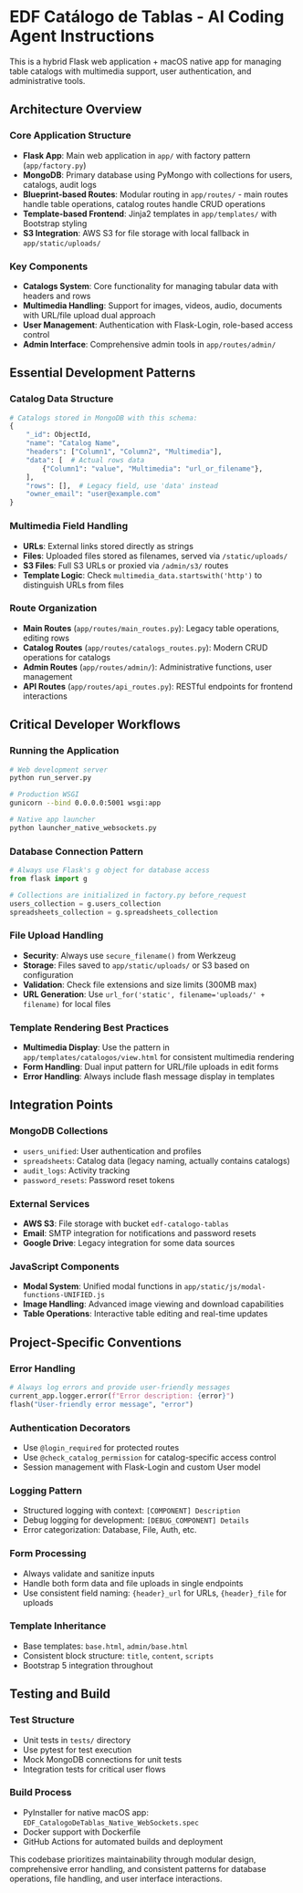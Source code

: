 # EDF Catálogo de Tablas - AI Coding Agent Instructions

This is a hybrid Flask web application + macOS native app for managing table catalogs with multimedia support, user authentication, and administrative tools.

## Architecture Overview

### Core Application Structure
- **Flask App**: Main web application in `app/` with factory pattern (`app/factory.py`)
- **MongoDB**: Primary database using PyMongo with collections for users, catalogs, audit logs
- **Blueprint-based Routes**: Modular routing in `app/routes/` - main routes handle table operations, catalog routes handle CRUD operations
- **Template-based Frontend**: Jinja2 templates in `app/templates/` with Bootstrap styling
- **S3 Integration**: AWS S3 for file storage with local fallback in `app/static/uploads/`

### Key Components
- **Catalogs System**: Core functionality for managing tabular data with headers and rows
- **Multimedia Handling**: Support for images, videos, audio, documents with URL/file upload dual approach
- **User Management**: Authentication with Flask-Login, role-based access control
- **Admin Interface**: Comprehensive admin tools in `app/routes/admin/`

## Essential Development Patterns

### Catalog Data Structure
```python
# Catalogs stored in MongoDB with this schema:
{
    "_id": ObjectId,
    "name": "Catalog Name",
    "headers": ["Column1", "Column2", "Multimedia"],
    "data": [  # Actual rows data
        {"Column1": "value", "Multimedia": "url_or_filename"},
    ],
    "rows": [],  # Legacy field, use 'data' instead
    "owner_email": "user@example.com"
}
```

### Multimedia Field Handling
- **URLs**: External links stored directly as strings
- **Files**: Uploaded files stored as filenames, served via `/static/uploads/`
- **S3 Files**: Full S3 URLs or proxied via `/admin/s3/` routes
- **Template Logic**: Check `multimedia_data.startswith('http')` to distinguish URLs from files

### Route Organization
- **Main Routes** (`app/routes/main_routes.py`): Legacy table operations, editing rows
- **Catalog Routes** (`app/routes/catalogs_routes.py`): Modern CRUD operations for catalogs
- **Admin Routes** (`app/routes/admin/`): Administrative functions, user management
- **API Routes** (`app/routes/api_routes.py`): RESTful endpoints for frontend interactions

## Critical Developer Workflows

### Running the Application
```bash
# Web development server
python run_server.py

# Production WSGI
gunicorn --bind 0.0.0.0:5001 wsgi:app

# Native app launcher
python launcher_native_websockets.py
```

### Database Connection Pattern
```python
# Always use Flask's g object for database access
from flask import g

# Collections are initialized in factory.py before_request
users_collection = g.users_collection
spreadsheets_collection = g.spreadsheets_collection
```

### File Upload Handling
- **Security**: Always use `secure_filename()` from Werkzeug
- **Storage**: Files saved to `app/static/uploads/` or S3 based on configuration
- **Validation**: Check file extensions and size limits (300MB max)
- **URL Generation**: Use `url_for('static', filename='uploads/' + filename)` for local files

### Template Rendering Best Practices
- **Multimedia Display**: Use the pattern in `app/templates/catalogos/view.html` for consistent multimedia rendering
- **Form Handling**: Dual input pattern for URL/file uploads in edit forms
- **Error Handling**: Always include flash message display in templates

## Integration Points

### MongoDB Collections
- `users_unified`: User authentication and profiles
- `spreadsheets`: Catalog data (legacy naming, actually contains catalogs)
- `audit_logs`: Activity tracking
- `password_resets`: Password reset tokens

### External Services
- **AWS S3**: File storage with bucket `edf-catalogo-tablas`
- **Email**: SMTP integration for notifications and password resets
- **Google Drive**: Legacy integration for some data sources

### JavaScript Components
- **Modal System**: Unified modal functions in `app/static/js/modal-functions-UNIFIED.js`
- **Image Handling**: Advanced image viewing and download capabilities
- **Table Operations**: Interactive table editing and real-time updates

## Project-Specific Conventions

### Error Handling
```python
# Always log errors and provide user-friendly messages
current_app.logger.error(f"Error description: {error}")
flash("User-friendly error message", "error")
```

### Authentication Decorators
- Use `@login_required` for protected routes
- Use `@check_catalog_permission` for catalog-specific access control
- Session management with Flask-Login and custom User model

### Logging Pattern
- Structured logging with context: `[COMPONENT] Description`
- Debug logging for development: `[DEBUG_COMPONENT] Details`
- Error categorization: Database, File, Auth, etc.

### Form Processing
- Always validate and sanitize inputs
- Handle both form data and file uploads in single endpoints
- Use consistent field naming: `{header}_url` for URLs, `{header}_file` for uploads

### Template Inheritance
- Base templates: `base.html`, `admin/base.html`
- Consistent block structure: `title`, `content`, `scripts`
- Bootstrap 5 integration throughout

## Testing and Build

### Test Structure
- Unit tests in `tests/` directory
- Use pytest for test execution
- Mock MongoDB connections for unit tests
- Integration tests for critical user flows

### Build Process
- PyInstaller for native macOS app: `EDF_CatalogoDeTablas_Native_WebSockets.spec`
- Docker support with Dockerfile
- GitHub Actions for automated builds and deployment

This codebase prioritizes maintainability through modular design, comprehensive error handling, and consistent patterns for database operations, file handling, and user interface interactions.